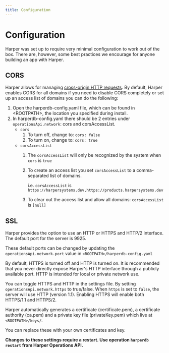 ```yaml
---
title: Configuration
---
```


# Configuration

Harper was set up to require very minimal configuration to work out of the box. There are, however, some best practices we encourage for anyone building an app with Harper.

## CORS

Harper allows for managing [cross-origin HTTP requests](https://developer.mozilla.org/en-US/docs/Web/HTTP/Access_control_CORS). By default, Harper enables CORS for all domains if you need to disable CORS completely or set up an access list of domains you can do the following:

1. Open the harperdb-config.yaml file, which can be found in \<ROOTPATH>, the location you specified during install.
1. In harperdb-config.yaml there should be 2 entries under `operationsApi.network`: cors and corsAccessList.
   - `cors`
     1. To turn off, change to: `cors: false`
     1. To turn on, change to: `cors: true`
   - `corsAccessList`
     1. The `corsAccessList` will only be recognized by the system when `cors` is `true`
     1. To create an access list you set `corsAccessList` to a comma-separated list of domains.

        i.e. `corsAccessList` is `https://harpersystems.dev,https://products.harpersystems.dev`

     1. To clear out the access list and allow all domains: `corsAccessList` is `[null]`

## SSL

Harper provides the option to use an HTTP or HTTPS and HTTP/2 interface. The default port for the server is 9925.

These default ports can be changed by updating the `operationsApi.network.port` value in `<ROOTPATH>/harperdb-config.yaml`

By default, HTTPS is turned off and HTTP is turned on. It is recommended that you never directly expose Harper's HTTP interface through a publicly available port. HTTP is intended for local or private network use.

You can toggle HTTPS and HTTP in the settings file. By setting `operationsApi.network.https` to true/false. When `https` is set to `false`, the server will use HTTP (version 1.1). Enabling HTTPS will enable both HTTPS/1.1 and HTTPS/2.

Harper automatically generates a certificate (certificate.pem), a certificate authority (ca.pem) and a private key file (privateKey.pem) which live at `<ROOTPATH>/keys/`.

You can replace these with your own certificates and key.

**Changes to these settings require a restart. Use operation `harperdb restart` from Harper Operations API.**
